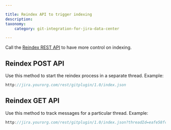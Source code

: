 ```yaml
---

title: Reindex API to trigger indexing
description:
taxonomy:
    category: git-integration-for-jira-data-center

---
```

Call the [Reindex REST API](/git-integration-for-jira-self-managed/reindex-api/) to have more control on indexing.

## Reindex POST API
Use this method to start the reindex process in a separate thread.
Example:
```java
http://jira.yourorg.com/rest/gitplugin/1.0/index.json
```

## Reindex GET API
Use this method to track messages for a particular thread.
Example:
```java
http://jira.yourorg.com/rest/gitplugin/1.0/index.json?threadId=eafe58fc-d8de-42ff-8815-6fe5860b38d2
```

